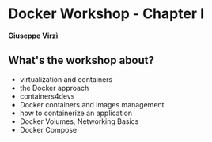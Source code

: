 # Docker Workshop - Chapter I

__Giuseppe Virzì__


## What's the workshop about?


* virtualization and containers
* the Docker approach
* containers4devs
* Docker containers and images management
* how to containerize an application
* Docker Volumes, Networking Basics
* Docker Compose